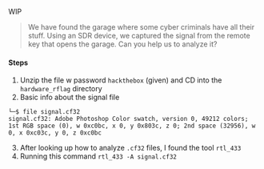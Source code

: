 WIP
> We have found the garage where some cyber criminals have all their stuff. Using an SDR device, we captured the signal from the remote key that opens the garage. Can you help us to analyze it?
#### Steps
1. Unzip the file w password `hackthebox` (given) and CD into the `hardware_rflag` directory
2. Basic info about the signal file
```
└─$ file signal.cf32             
signal.cf32: Adobe Photoshop Color swatch, version 0, 49212 colors; 1st RGB space (0), w 0xc0bc, x 0, y 0x803c, z 0; 2nd space (32956), w 0, x 0xc03c, y 0, z 0xc0bc
```
3. After looking up how to analyze `.cf32` files, I found the tool `rtl_433` 
5. Running this command `rtl_433 -A signal.cf32`

